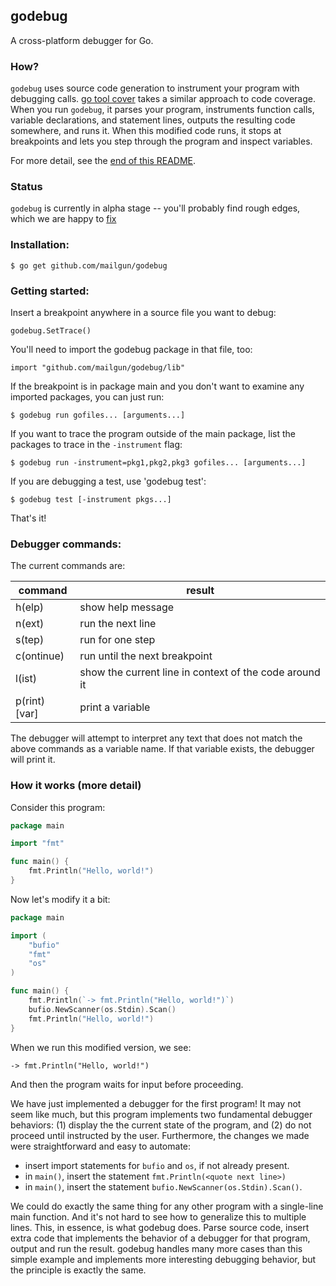 godebug
-------

A cross-platform debugger for Go.

### How?

`godebug` uses source code generation to instrument your program with debugging calls. [go tool cover](http://blog.golang.org/cover) takes a similar approach to code coverage. When you run `godebug`, it parses your program, instruments function calls, variable declarations, and statement lines, outputs the resulting code somewhere, and runs it. When this modified code runs, it stops at breakpoints and lets you step through the program and inspect variables.

For more detail, see the [end of this README](#how-it-works-more-detail).

### Status

`godebug` is currently in alpha stage -- you'll probably find rough edges, which we are happy to [fix](https://github.com/mailgun/godebug/issues/new)

### Installation:

    $ go get github.com/mailgun/godebug

### Getting started:

Insert a breakpoint anywhere in a source file you want to debug:

    godebug.SetTrace()

You'll need to import the godebug package in that file, too:

    import "github.com/mailgun/godebug/lib"

If the breakpoint is in package main and you don't want to examine any imported packages, you can just run:

    $ godebug run gofiles... [arguments...]

If you want to trace the program outside of the main package, list the packages to trace in the `-instrument` flag:

    $ godebug run -instrument=pkg1,pkg2,pkg3 gofiles... [arguments...]

If you are debugging a test, use 'godebug test':

    $ godebug test [-instrument pkgs...]

That's it!

### Debugger commands:

The current commands are:

command       | result
--------------|------------------------
h(elp)        | show help message
n(ext)        | run the next line
s(tep)        | run for one step
c(ontinue)    | run until the next breakpoint
l(ist)        | show the current line in context of the code around it
p(rint) [var] | print a variable

The debugger will attempt to interpret any text that does not match the above commands as a variable name. If that variable exists, the debugger will print it.

### How it works (more detail)

Consider this program:

```go
package main

import "fmt"

func main() {
    fmt.Println("Hello, world!")
}
```

Now let's modify it a bit:

```go
package main

import (
    "bufio"
    "fmt"
    "os"
)

func main() {
    fmt.Println(`-> fmt.Println("Hello, world!")`)
    bufio.NewScanner(os.Stdin).Scan()
    fmt.Println("Hello, world!")
}
```

When we run this modified version, we see:

    -> fmt.Println("Hello, world!")

And then the program waits for input before proceeding.

We have just implemented a debugger for the first program! It may not seem like much, but this program implements two fundamental debugger behaviors: (1) display the the current state of the program, and (2) do not proceed until instructed by the user. Furthermore, the changes we made were straightforward and easy to automate:

  * insert import statements for `bufio` and `os`, if not already present.
  * in `main()`, insert the statement `fmt.Println(<quote next line>)`
  * in `main()`, insert the statement `bufio.NewScanner(os.Stdin).Scan()`.

We could do exactly the same thing for any other program with a single-line main function. And it's not hard to see how to generalize this to multiple lines. This, in essence, is what godebug does. Parse source code, insert extra code that implements the behavior of a debugger for that program, output and run the result. godebug handles many more cases than this simple example and implements more interesting debugging behavior, but the principle is exactly the same.
